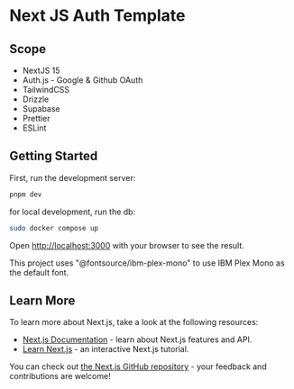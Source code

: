 # Next JS Auth Template

## Scope

- NextJS 15
- Auth.js - Google & Github OAuth
- TailwindCSS
- Drizzle
- Supabase
- Prettier
- ESLint

## Getting Started

First, run the development server:

```bash
pnpm dev
```

for local development, run the db:

```bash
sudo docker compose up
```

Open [http://localhost:3000](http://localhost:3000) with your browser to see the result.

This project uses "@fontsource/ibm-plex-mono" to use IBM Plex Mono as the default font.

## Learn More

To learn more about Next.js, take a look at the following resources:

- [Next.js Documentation](https://nextjs.org/docs) - learn about Next.js features and API.
- [Learn Next.js](https://nextjs.org/learn) - an interactive Next.js tutorial.

You can check out [the Next.js GitHub repository](https://github.com/vercel/next.js/) - your feedback and contributions are welcome!
